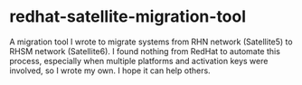 # redhat-satellite-migration-tool
A migration tool I wrote to migrate systems from RHN network (Satellite5) to RHSM network (Satellite6). I found nothing from RedHat to automate this process, especially when multiple platforms and activation keys were involved, so I wrote my own. I hope it can help others. 

